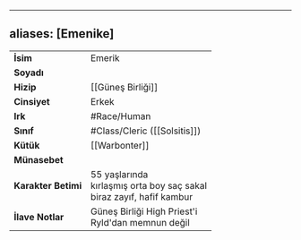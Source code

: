 ---
  aliases: [Emenike]
  ---
  |  |  |
  |---|---|
  | **İsim** | Emerik|
  | **Soyadı** | |
  | **Hizip** | [[Güneş Birliği]]|
  | **Cinsiyet** | Erkek|
  | **Irk** | #Race/Human|
  | **Sınıf** | #Class/Cleric ([[Solsitis]])|
  | **Kütük** | [[Warbonter]]|
  | **Münasebet** | |
  | **Karakter Betimi** | 55 yaşlarında<br>kırlaşmış orta boy saç sakal<br>biraz zayıf, hafif kambur|
  | **İlave Notlar** | Güneş Birliği High Priest'i<br>Ryld'dan memnun değil|
  